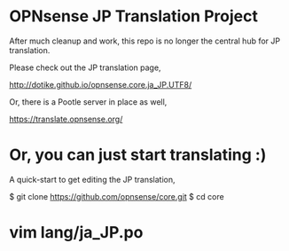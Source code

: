 OPNsense JP Translation Project
===============================

After much cleanup and work, this repo is no longer the central hub for JP translation.

Please check out the JP translation page,

  http://dotike.github.io/opnsense.core.ja_JP.UTF8/

Or, there is a Pootle server in place as well,

  https://translate.opnsense.org/

Or, you can just start translating :)
=====================================

A quick-start to get editing the JP translation,

$ git clone https://github.com/opnsense/core.git
$ cd core
# vim lang/ja_JP.po


